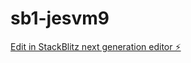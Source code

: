 # sb1-jesvm9

[Edit in StackBlitz next generation editor ⚡️](https://stackblitz.com/~/github.com/Firm1245/sb1-jesvm9)